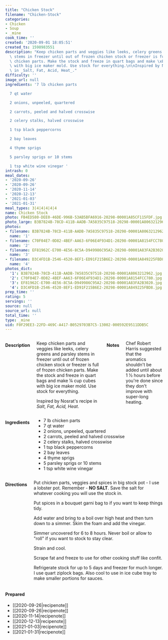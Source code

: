 ```yaml
---
title: "Chicken Stock"
filename: "Chicken-Stock"
categories:
- Chicken
- Soup
- _mine
cook_time: ''
created: '2020-09-01 18:05:51'
created_ts: 1598983551
description: "Keep chicken parts and veggies like leeks, celery greens and parsley\
  \ stems in freezer until out of frozen chicken stock or freezer is full of frozen\
  \ chicken parts. Make the stock and freeze in quart bags and make \xBC cup cubes\
  \ with big ice maker mold. Use stock for everything.\n\nInspired by Nosrat's recipe\
  \ in _Salt, Fat, Acid, Heat_."
difficulty: ''
image_url: null
ingredients: '7 lb chicken parts

  7 qt water

  2 onions, unpeeled, quartered

  2 carrots, peeled and halved crosswise

  2 celery stalks, halved crosswise

  1 tsp black peppercorns

  2 bay leaves

  4 thyme sprigs

  5 parsley sprigs or 10 stems

  1 tsp white wine vinegar '
intrash: 0
meal_dates:
- '2020-09-26'
- '2020-09-26'
- '2020-11-14'
- '2020-12-13'
- '2021-01-03'
- '2021-01-31'
meal_types: 3|4|4|4|4|4
name: Chicken Stock
photo: FB4ED580-DEE0-46DE-996B-53AB5BFA6916-20298-00001A85CF115FDF.jpg
photo_large: B3B7824B-78CD-411B-AADB-7A5835C97518-20298-00001A8063212962.jpg
photos:
- filename: B3B7824B-78CD-411B-AADB-7A5835C97518-20298-00001A8063212962.jpg
  name: '1'
- filename: C70F04E7-0D82-4BEF-AA63-6F06E4F934D1-20298-00001A8154FCC780.jpg
  name: '2'
- filename: EF81962C-E700-4E56-8C5A-D949986C95A2-20298-00001A83FA2B3020.jpg
  name: '3'
- filename: D3C4FD1B-2546-4520-8EF1-ED91F215B6E2-20298-00001A849225FBD8.jpg
  name: '4'
photos_dict:
  '1': B3B7824B-78CD-411B-AADB-7A5835C97518-20298-00001A8063212962.jpg
  '2': C70F04E7-0D82-4BEF-AA63-6F06E4F934D1-20298-00001A8154FCC780.jpg
  '3': EF81962C-E700-4E56-8C5A-D949986C95A2-20298-00001A83FA2B3020.jpg
  '4': D3C4FD1B-2546-4520-8EF1-ED91F215B6E2-20298-00001A849225FBD8.jpg
prep_time: ''
rating: 5
servings: ''
source: null
source_url: null
total_time: ''
type: _mine
uid: F0F29EE3-22FD-469C-A417-B0529703B7C5-13002-000592E9511DDB5C
---
```

<div class="large-8 medium-7 columns" id="writeup">		<h4 id="description">Description</h4>
<div class="box box-description content"><p>Keep chicken parts and veggies like leeks, celery greens and parsley stems in freezer until out of frozen chicken stock or freezer is full of frozen chicken parts. Make the stock and freeze in quart bags and make ¼ cup cubes with big ice maker mold. Use stock for everything.</p>
<p>Inspired by Nosrat's recipe in <em>Salt, Fat, Acid, Heat</em>.</p>
</div>		<h4 id="notes">Notes</h4>
<div class="box box-notes"><p>Chef Robert Harris suggested that the aromatics shouldn't be added until about 1 ½ hours before you're done since they don't improve with super-long heating.</p>
</div>	</div><!-- #writeup -->
</div><!-- #row-one -->
<div class="row" id="row-two">	<div class="medium-4 small-5 columns"><h4 id="ingredients">Ingredients</h4><div class="box box-ingredients content"><ul>
<li>7 lb chicken parts</li>
<li>7 qt water</li>
<li>2 onions, unpeeled, quartered</li>
<li>2 carrots, peeled and halved crosswise</li>
<li>2 celery stalks, halved crosswise</li>
<li>1 tsp black peppercorns</li>
<li>2 bay leaves</li>
<li>4 thyme sprigs</li>
<li>5 parsley sprigs or 10 stems</li>
<li>1 tsp white wine vinegar</li>
</ul>
</div>	</div>	<div class="medium-6 small-7 columns"><h4 id="directions">Directions</h4><div class="box box-directions content"><p>Put chicken parts, veggies and spices in big stock pot - I use a lobster pot. Remember - <strong>NO SALT</strong>. Save the salt for whatever cooking you will use the stock in.</p>
<p>Put spices in a bouquet garni bag to if you want to keep things tidy.</p>
<p>Add water and bring to a boil over high heat and then turn down to a simmer. Skim the foam and add the vinegar.</p>
<p>Simmer uncovered for 6 to 8 hours. Never boil or allow to &quot;roll&quot; if you want to stock to stay clear.</p>
<p>Strain and cool.</p>
<p>Scrape fat and freeze to use for other cooking stuff like confit.</p>
<p>Refrigerate stock for up to 5 days and freezer for much longer. I use quart ziplock bags. Also cool to use in ice cube tray to make smaller portions for sauces.</p>
</div>	</div>	<div class="medium-2 columns" id="photo-sidebar">		<div class="" id="meals"><h4>Prepared</h4><ul>
<li>[[2020-09-26|recipenote]]</li>
<li>[[2020-09-26|recipenote]]</li>
<li>[[2020-11-14|recipenote]]</li>
<li>[[2020-12-13|recipenote]]</li>
<li>[[2021-01-03|recipenote]]</li>
<li>[[2021-01-31|recipenote]]</li>
</ul>
		</div>